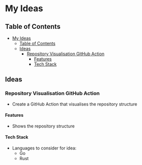 # My Ideas

## Table of Contents

- [My Ideas](#my-ideas)
  - [Table of Contents](#table-of-contents)
  - [Ideas](#ideas)
    - [Repository Visualisation GitHub Action](#repository-visualisation-github-action)
      - [Features](#features)
      - [Tech Stack](#tech-stack)

## Ideas

### Repository Visualisation GitHub Action

- Create a GitHub Action that visualises the repository structure

#### Features

- Shows the repository structure

#### Tech Stack

- Languages to consider for idea:
  - Go
  - Rust
